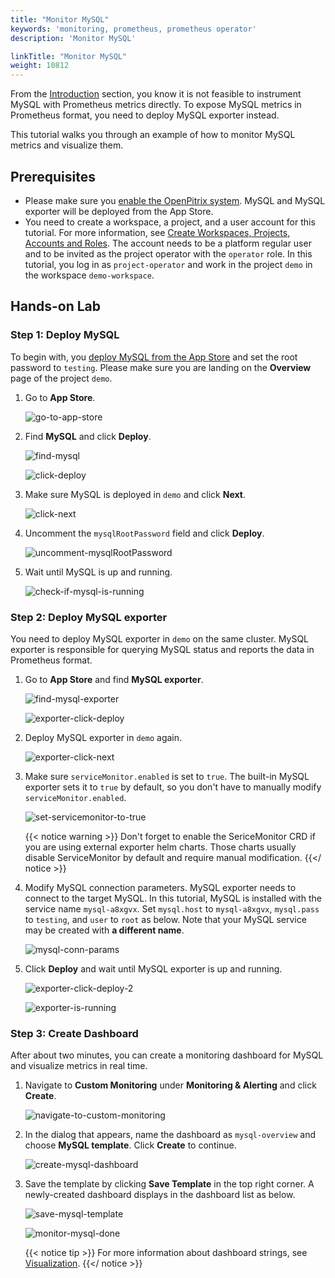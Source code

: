 ```yaml
---
title: "Monitor MySQL"
keywords: 'monitoring, prometheus, prometheus operator'
description: 'Monitor MySQL'

linkTitle: "Monitor MySQL"
weight: 10812
---
```

From the [Introduction](../../introduction#indirect-exposing) section, you know it is not feasible to instrument MySQL with Prometheus metrics directly. To expose MySQL metrics in Prometheus format, you need to deploy MySQL exporter instead.

This tutorial walks you through an example of how to monitor MySQL metrics and visualize them.

## Prerequisites

- Please make sure you [enable the OpenPitrix system](https://kubesphere.io/docs/pluggable-components/app-store/). MySQL and MySQL exporter will be deployed from the App Store.
- You need to create a workspace, a project, and a user account for this tutorial. For more information, see [Create Workspaces, Projects, Accounts and Roles](../../../../quick-start/create-workspace-and-project/). The account needs to be a platform regular user and to be invited as the project operator with the `operator` role. In this tutorial, you log in as `project-operator` and work in the project `demo` in the workspace `demo-workspace`.

## Hands-on Lab

### Step 1: Deploy MySQL

To begin with, you [deploy MySQL from the App Store](../../../../application-store/built-in-apps/mysql-app/) and set the root password to `testing`. Please make sure you are landing on the **Overview** page of the project `demo`.

1. Go to **App Store**.

    ![go-to-app-store](/images/docs/project-user-guide/custom-application-monitoring/go-to-app-store.jpg)

2. Find **MySQL** and click **Deploy**.

    ![find-mysql](/images/docs/project-user-guide/custom-application-monitoring/find-mysql.jpg)

    ![click-deploy](/images/docs/project-user-guide/custom-application-monitoring/click-deploy.jpg)

3. Make sure MySQL is deployed in `demo` and click **Next**.

    ![click-next](/images/docs/project-user-guide/custom-application-monitoring/click-next.jpg)

4. Uncomment the `mysqlRootPassword` field and click **Deploy**.

    ![uncomment-mysqlRootPassword](/images/docs/project-user-guide/custom-application-monitoring/uncomment-mysqlRootPassword.jpg)

5. Wait until MySQL is up and running.

    ![check-if-mysql-is-running](/images/docs/project-user-guide/custom-application-monitoring/check-if-mysql-is-running.jpg)

### Step 2: Deploy MySQL exporter

You need to deploy MySQL exporter in `demo` on the same cluster. MySQL exporter is responsible for querying MySQL status and reports the data in Prometheus format.

1. Go to **App Store** and find **MySQL exporter**.

    ![find-mysql-exporter](/images/docs/project-user-guide/custom-application-monitoring/find-mysql-exporter.jpg) 

    ![exporter-click-deploy](/images/docs/project-user-guide/custom-application-monitoring/exporter-click-deploy.jpg)

2. Deploy MySQL exporter in `demo` again.

    ![exporter-click-next](/images/docs/project-user-guide/custom-application-monitoring/exporter-click-next.jpg)

3. Make sure `serviceMonitor.enabled` is set to `true`. The built-in MySQL exporter sets it to `true` by default, so you don't have to manually modify `serviceMonitor.enabled`.

    ![set-servicemonitor-to-true](/images/docs/project-user-guide/custom-application-monitoring/set-servicemonitor-to-true.jpg)

    {{< notice warning >}}
Don't forget to enable the SericeMonitor CRD if you are using external exporter helm charts. Those charts usually disable ServiceMonitor by default and require manual modification.
    {{</ notice >}}

4. Modify MySQL connection parameters. MySQL exporter needs to connect to the target MySQL. In this tutorial, MySQL is installed with the service name `mysql-a8xgvx`. Set `mysql.host` to `mysql-a8xgvx`, `mysql.pass` to `testing`, and `user` to `root` as below. Note that your MySQL service may be created with **a different name**.

    ![mysql-conn-params](/images/docs/project-user-guide/custom-application-monitoring/mysql-conn-params.jpg)

5. Click **Deploy** and wait until MySQL exporter is up and running.

    ![exporter-click-deploy-2](/images/docs/project-user-guide/custom-application-monitoring/exporter-click-deploy-2.jpg)

    ![exporter-is-running](/images/docs/project-user-guide/custom-application-monitoring/exporter-is-running.jpg)

### Step 3: Create Dashboard

After about two minutes, you can create a monitoring dashboard for MySQL and visualize metrics in real time.

1. Navigate to **Custom Monitoring** under **Monitoring  & Alerting** and click **Create**.

    ![navigate-to-custom-monitoring](/images/docs/project-user-guide/custom-application-monitoring/navigate-to-custom-monitoring.jpg)

2. In the dialog that appears, name the dashboard as `mysql-overview` and choose **MySQL template**. Click **Create** to continue.

    ![create-mysql-dashboard](/images/docs/project-user-guide/custom-application-monitoring/create-mysql-dashboard.jpg)

3. Save the template by clicking **Save Template** in the top right corner. A newly-created dashboard displays in the dashboard list as below.

    ![save-mysql-template](/images/docs/project-user-guide/custom-application-monitoring/save-mysql-template.jpg)

    ![monitor-mysql-done](/images/docs/project-user-guide/custom-application-monitoring/monitor-mysql-done.jpg)

    {{< notice tip >}}
For more information about dashboard strings, see [Visualization](../../../../project-user-guide/custom-application-monitoring/visualization/overview/).
    {{</ notice >}}